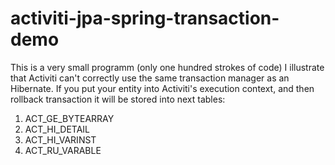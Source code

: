 activiti-jpa-spring-transaction-demo
====================================

This is a very small programm (only one hundred strokes of code) I illustrate that Activiti can't correctly use the same transaction manager as an Hibernate. 
If you put your entity into Activiti's execution context, and then rollback transaction it will be stored into next tables:
1. ACT_GE_BYTEARRAY
2. ACT_HI_DETAIL
3. ACT_HI_VARINST
4. ACT_RU_VARABLE
